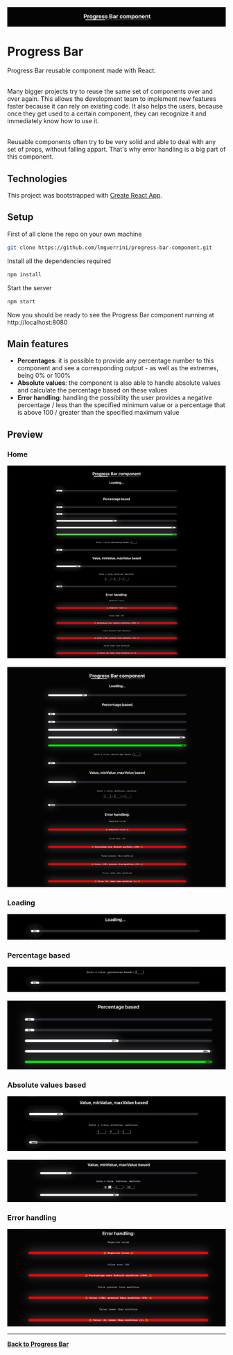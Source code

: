 <div align="center" style="background:black;">
  <img alt="logo" src="public/git/logo.png">
</div>

# Progress Bar

Progress Bar reusable component made with React. <br /><br />

Many bigger projects try to reuse the same set of components over and over again.
This allows the development team to implement new features faster because it can rely on
existing code. It also helps the users, because once they get used to a certain component,
they can recognize it and immediately know how to use it. <br /><br />

Reusable components often try to be very solid and able to deal with
any set of props, without falling appart. That's why error handling is a big part of this
component.

## Technologies

This project was bootstrapped with [Create React App](https://github.com/facebook/create-react-app).

## Setup

First of all clone the repo on your own machine

```bash
git clone https://github.com/lmguerrini/progress-bar-component.git
```

Install all the dependencies required

```bash
npm install
```

Start the server

```bash
npm start
```

Now you should be ready to see the Progress Bar component running at http://localhost:8080

## Main features

-   **Percentages**: it is possible to provide any percentage number to this component and see a corresponding output - as well as the extremes, being 0% or 100%
-   **Absolute values**: the component is also able to handle absolute values and calculate the percentage based on these values
-   **Error handling**: handling the possibility the user provides a negative percentage / less than the specified minimum value or a percentage that is above 100 / greater than the specified maximum value
    <br />

## Preview

### Home

![](public/git/progressbar-home.gif) &emsp;
![](public/git/progressbar-home.png)

### Loading

![](public/git/loading.gif)

### Percentage based

![](public/git/percentagebased-entervalue.gif) &emsp;
![](public/git/percentage-based.png)

### Absolute values based

![](public/git/value-minvalue-maxvalue.gif) &emsp;
![](public/git/value-minvalue-maxvalue.png)

### Error handling

![](public/git/error-handling.png)

---

[**Back to Progress Bar**](#progress-bar)
